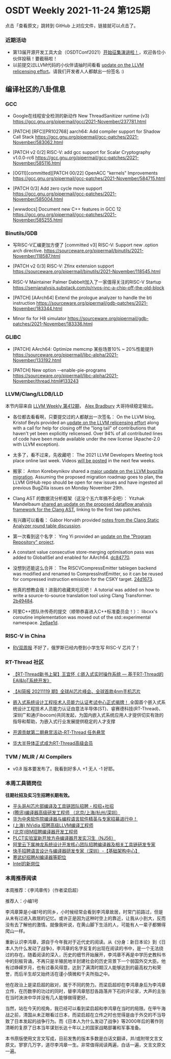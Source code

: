 # OSDT Weekly 2021-11-24 第125期

点击「查看原文」跳转到 GitHub 上对应文件，链接就可以点击了。

### 近期活动

- 第13届开源开发工具大会（OSDTConf2021）[开始征集演讲啦！](https://mp.weixin.qq.com/s/S5hg_EtP5T_kEegurs5MSw)，欢迎各位小伙伴投稿！要截稿啦！
- 以前提交过LLVM代码的小伙伴请抽时间看看 [update on the LLVM relicensing effort](https://blog.llvm.org/posts/2021-11-18-relicensing-update/)。请我们开发者人人都献出一份签名 :)

## 编译社区的八卦信息

### GCC

- Google在线程安全检测的新动作
  New ThreadSanitizer runtime (v3)
  https://gcc.gnu.org/pipermail/gcc/2021-November/237781.html

- [PATCH] [RFC][PR102768] aarch64: Add compiler support for Shadow Call Stack
  https://gcc.gnu.org/pipermail/gcc-patches/2021-November/583062.html

- [PATCH v2 0/2] RISC-V: add gcc support for Scalar Cryptography v1.0.0-rc6
  https://gcc.gnu.org/pipermail/gcc-patches/2021-November/585116.html

- [OG11][committed][PATCH 00/22] OpenACC "kernels" Improvements
  https://gcc.gnu.org/pipermail/gcc-patches/2021-November/584715.html

- [PATCH 0/3] Add zero cycle move support
  https://gcc.gnu.org/pipermail/gcc-patches/2021-November/585004.html

- [wwwdocs] Document new C++ features in GCC 12
  https://gcc.gnu.org/pipermail/gcc-patches/2021-November/585255.html

### Binutils/GDB

- 写RISC-V汇编更加方便了
  [committed v3] RISC-V: Support new .option arch directive.
  https://sourceware.org/pipermail/binutils/2021-November/118587.html

- [PATCH v2 0/3] RISC-V: Zfinx extension support
  https://sourceware.org/pipermail/binutils/2021-November/118545.html

- RISC-V Maintainer Palmer Dabbelt加入了一家值得关注的RISC-V Startup
  https://semianalysis.substack.com/p/rivos-inc-a-chip-off-the-old-block

- [PATCH] [AArch64] Extend the prologue analyzer to handle the bti instruction
  https://sourceware.org/pipermail/gdb-patches/2021-November/183344.html

- Minor fix for H8 simulator
  https://sourceware.org/pipermail/gdb-patches/2021-November/183336.html

### GLIBC

- [PATCH] AArch64: Optimize memcmp 某些场景10% ~ 20%性能提升
  https://sourceware.org/pipermail/libc-alpha/2021-November/133192.html

- [PATCH] New option --enable-pie-programs
  https://sourceware.org/pipermail/libc-alpha/2021-November/thread.html#133243

### LLVM/Clang/LLDB/LLD

本节内容来自 [LLVM Weekly 第412期](http://llvmweekly.org/issue/412)，
[Alex Bradbury](https://www.linkedin.com/in/alex-bradbury/) 大哥持续稳定输出。

* 各位都去看看啊，只要提交过的人都献出一次签名： On the LLVM blog, Kristof Beyls provided an [update on the LLVM relicensing effort](https://blog.llvm.org/posts/2021-11-18-relicensing-update/) along with a call for help for closing off the "long tail" of contributions that haven't yet been explicitly relicensed. Over 94% of all contributed lines of code have been made available under the new license (Apache-2.0 with LLVM exception).

* 太多了，看不过来，先收藏吧： The 2021 LLVM Developers Meeting took place online last week. Videos [will be posted](https://twitter.com/llvmorg/status/1461851531368615937) in the next few weeks.

* 搬家： Anton Korebeynikov shared a [major update on the LLVM bugzilla migration](https://lists.llvm.org/pipermail/llvm-dev/2021-November/153802.html). Assuming the proposed migration roadmap goes to plan, the LLVM GitHub repo should be open for new issues and have ingested all previous BugZilla issues on Monday November 29th.

* Clang AST 的数据流分析框架（这没个五六年搞不全吧）： Yitzhak Mandelbaum [shared an update on the proposed dataflow analysis framework for the Clang AST](https://lists.llvm.org/pipermail/cfe-dev/2021-November/069357.html), linking to the first two patches.

* 有兴趣可以看看： Gábor Horváth provided [notes from the Clang Static Analyzer round table discussion](https://lists.llvm.org/pipermail/cfe-dev/2021-November/069352.html).

* 第一次看到这个名字： Ying Yi provided an [update on the "Program Repository" project](https://lists.llvm.org/pipermail/llvm-dev/2021-November/153740.html).

* A constant value consecutive store-merging optimisation pass was added to GlobalISel and enabled for AArch64.
  [dc84770](https://reviews.llvm.org/rGdc84770d559b).

* 没想到还能这么合并： The RISCVCompressEmitter tablegen backend was modified and renamed to CompressInstEmitter, so it can be reused for compressed instruction emission for the CSKY target. [24d1673](https://reviews.llvm.org/rG24d1673c8b9b).

* 他真的想教会我！进我的收藏夹吃灰吧！ A tutorial was added on how to write a source-to-source translation tool using Clang Transformer.
  [2b49484](https://reviews.llvm.org/rG2b4948448f03).

* 阿里C++团队许传奇的提交（顺带恭喜进入C++标准委员会！）： libcxx's coroutine implementation was moved out of the std::experimental namespace.
  [2e6ae1d](https://reviews.llvm.org/rG2e6ae1d3f2de).

### RISC-V in China

- [RV双周报](https://mp.weixin.qq.com/s/9TzkCM5pd62SWubCn5T6Qg)
  不好了，俄罗斯已经内卷到小学生写 RISC-V 芯片了！

### RT-Thread 社区
- [【RT-Thread新书上架】王宜怀《:嵌入式实时操作系统 — 基于RT-Thread的EAI&IoT系统开发》](https://mp.weixin.qq.com/s/1K6WUSX_MoyRhvEe4TzOAA)

- [【AI简报 20211119 期】全球AI芯片峰会、全球首款4nm手机芯片](https://mp.weixin.qq.com/s/7PmIiCbd_acM7gOhb2IaBQ)


- [嵌入式系统设计工程技术人员能力认证考试中心正式揭牌！](https://mp.weixin.qq.com/s/Q8EQMOnZJDdeL8hg6D6FmA),全国首个嵌入式系统设计工程技术人员能力认证由意法半导体(ST)、睿赛德科技(RT-Thread)、深圳广和通(Fibocom)共同发起，为国内嵌入式系统应用人才提供切实有效的指导和帮助，为嵌入式行业发展提供稳定的人才支撑


- [开源贡献第二期悬赏活动-RT-Thread 任务悬赏](https://mp.weixin.qq.com/s/eLC5NArRkpZPnGnBO3HBcg)

- [华大半导体正式成为RT-Thread高级会员](https://mp.weixin.qq.com/s/6YXJl7Lzgfcvz3x7zQbywg)

### TVM / MLIR / AI Compilers

- v0.8 版本要发布了。我看到好多人 +1 无人 -1 好耶。

### 本周工具链岗位

**往期社招及实习生招聘长期有效。**

- [平头哥AI芯片部编译及工具链团队招聘 - 校招+社招](https://mp.weixin.qq.com/s/kARbXtJotRPCNMrV-yOanA)
- [(腾讯)编译器高级研发工程师 （北京/上海/杭州/深圳）](https://mp.weixin.qq.com/s/DF-2qmHmpKZtJ1djHXM1Ug)
- [华为中央软件院编译器与编程语言软件精英与专家招募进行中！](https://mp.weixin.qq.com/s/VshbvWegM3eCdgK9d6v46A)
- [(上海) NVidia 招聘高级LLVM编译工程师](https://mp.weixin.qq.com/s/y6UmneY-UvzyhEvyCaoyEg)
- [(北京)IBM招聘编译器开发工程师](https://mp.weixin.qq.com/s/B_d1gjyrgncevOGWnV_Jfw)
- [PLCT实验室新开放方舟编译器开发实习生（NJ56）](https://mp.weixin.qq.com/s/lPp5RvjYhpDIGsp-luLzKQ)
- [阿里云下属神龙系统设计开发核心团队招聘编译器及相关工具链研发专家](https://mp.weixin.qq.com/s/h3ELBXBHfNjZCyCRixqnOQ)
- [快手招聘语言设计与编译器研发专家（深圳）-【基础架构中心】](https://mp.weixin.qq.com/s/QTWnlaBFtWQ3YThHJSIhbA)
- [寒武纪招聘AI编译器等职位](https://mp.weixin.qq.com/s/LWpDXEA2rJ1wx9mr8XoWxw)
- [Intel的新岗位](https://mp.weixin.qq.com/s/xs-deMCI4ob7WX0vIRZMZw)

### 本周推荐阅读

本周推荐：《李鸿章传》（作者梁启超）

推荐人：小编1号

李鸿章算是小编1号的同乡，小时候经常会看到李鸿章故居，时常门前路过，但是从未有过进入故居的记忆。或许正是因为这种时空上的靠近，让我从小到大，反而没有去了解他的激情。就像我听说，在黄山脚下生活的人，可能有人一辈子都懒得爬山一样。

重新认识李鸿章，源自于今年我对于近代史的阅读。从《分身：新日本论》到《日本人为什么发动了战争》，李鸿章的名字反复的出现在阅读的书中，是一个无法绕过的存在。随着阅读的深入，历史的细节开始展开，李鸿章不再是中学历史教科书中的刻板背诵，不再只是半殖民地半封建社会的历史背景下一个弱国外交大臣。他有过峥嵘岁月，也有过春风得意，达到了满清时期汉人能够达到的最高权力和荣誉，而后半生却又始终活在谨小慎微和千夫所指之中。

他在政治上是梁启超的敌对，属于不同的势力。而梁启超却在李鸿章身后为李鸿章立传，在历数李的功过的同时，替李鸿章怒怼各路落井下石的评论家，大声的主张在当时泱泱中华并没有几人能够做得更好。

当然，站在今天的视角，我已经可以看到梁启超和李鸿章在当时的局限。在甲午海战之前，清国从未正眼看过日本，而梁启超在立传之时也觉得是由于外交的不当导致了日本发起的战争行为。而《日本人为什么发动了战争》等2000年后的著作则清晰的复原了日本当年谋划长达十年以上的国家战略部署和军事准备。

本书原版使用文言文写成，目前发售的版本多数是白话文翻译，并/或附带文言文原文。寥寥几万字，道尽李鸿章一生。非常值得阅读两遍，白话一遍，文言文原文一遍。
